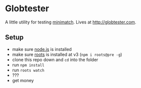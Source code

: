 # Globtester

A little utility for testing [minimatch](https://github.com/isaacs/minimatch). Lives at http://globtester.com.

Setup
-----

- make sure [node.js](http://nodejs.org) is installed
- make sure [roots](http://roots.cx) is installed at v3 (`npm i roots@pre -g`)
- clone this repo down and `cd` into the folder
- run `npm install`
- run `roots watch`
- ???
- get money
